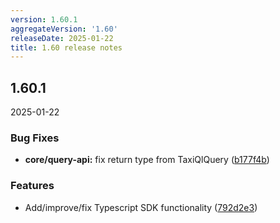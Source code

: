 ```yaml
---
version: 1.60.1
aggregateVersion: '1.60'
releaseDate: 2025-01-22
title: 1.60 release notes
---
```

## 1.60.1
2025-01-22

### Bug Fixes

* **core/query-api:** fix return type from TaxiQlQuery ([b177f4b](https://gitlab.com/taxi-lang/taxi-lang/commit/b177f4b8bd402fd6df1a9564be567bed77f44e0e))


### Features

* Add/improve/fix Typescript SDK functionality ([792d2e3](https://gitlab.com/taxi-lang/taxi-lang/commit/792d2e343576fa4f71d08fb479d0b3f6129787bf))



